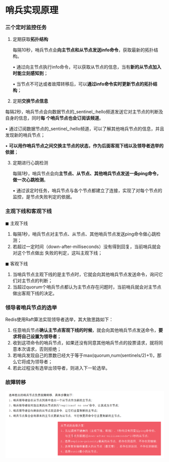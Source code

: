 # 哨兵实现原理

### 三个定时监控任务

1. 定期获取**拓扑结构** 

   每隔10秒，哨兵节点会**向主节点和从节点发送info命令**，获取最新的拓扑结构。 

   • 通过向主节点执行info命令，可以获取从节点的信息，当有**新的从节点加入时能立刻感知到**； 

   • 当节点不可达或者故障转移后，可以**通过info命令实时更新节点的拓扑结构**；

2.  定期**交换节点信息**

   每隔2秒，哨兵节点会向数据节点的_sentinel_:hello频道发送它对主节点的判断及自身的信息，同时**每 个哨兵节点也会订阅该频道**。 

   • 通过订阅数据节点的_sentinel_:hello频道，可以了解其他哨兵节点的信息，并且发现新的哨兵节点； 

   • **可以用作哨兵节点之间交换主节点的状态，作为后面客观下线以及领导者选举的依据**； 

3. 定期进行心跳检测 

   每隔1秒，哨兵节点会向**主节点、从节点、其他哨兵节点发送一条ping命令，做一次心跳检测**。 

   • 通过该定时任务，哨兵节点与各个节点都建立了连接，实现了对每个节点的监控，是节点失败判定的依据。

### 主观下线和客观下线

◼ 主观下线 

1. 每隔1秒，哨兵节点对主节点、从节点、其他哨兵节点发送ping命令做心跳检测； 
2. 若超过一定时间（down-after-milliseconds）没有得到回复，当前哨兵就会对这个节点做出 失败的判定，这叫主观下线； 

◼ 客观下线 

1. 当哨兵节点主观下线的是主节点时，它就会向其他哨兵节点发送命令，询问它们对主节点的判断； 
2. 当超过quorum个哨兵节点都认为主节点存在问题时，当前哨兵就会对主节点做出客观下线的决定。

### 领导者哨兵节点的选举

Redis使用Raft算法实现领导者选举，其大致思路如下： 

1. 任意哨兵节点**确认主节点客观下线的时候**，就会向其他哨兵节点发送命令，**要求将自己设置为领导者**； 
2. 收到这项命令的哨兵节点，如果还没有同意其他哨兵节点的投票请求，就将同意本次请求，否则拒绝；  
3. 若哨兵发现自己的票数已经大于等于max(quorum,num(sentinels/2)+1)，那么它将成为领导者； 
4. 若此过程没有选举出领导者，则进入下一轮选举。

### 故障转移

![](pic\2.png)